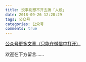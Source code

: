 ```yaml
---
title: 没事别想不开去搞「人设」
date: 2018-09-26 12:28:29
tags: 公众号
categories: 公众号
comments: true
---
```


[公众号更多文章（只能在微信中打开）](https://mp.weixin.qq.com/mp/profile_ext?action=home&__biz=MzUyMTg5MjA5OA==&scene=123#wechat_redirect)

欢迎在下方留言…… 

<!---more--->